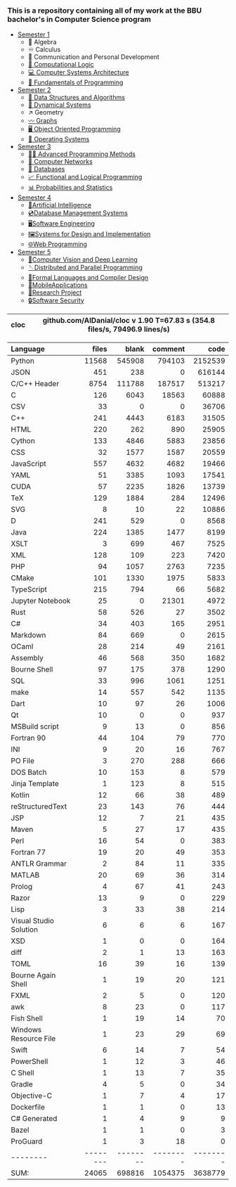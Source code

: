 ### This is a repository containing all of my work at the BBU bachelor's in Computer Science program

* [Semester 1](Semester1/)
    * 🔢 Algebra
    * ♾️ Calculus
    * 💬 Communication and Personal Development
    * [🔣 Computational Logic](Semester1/Computational%20Logic/)
    * [💻 Computer Systems Architecture](Semester1/Computer%20Systems%20Architecture/)
    * [🐍 Fundamentals of Programming](Semester1/Fundamentals%20of%20Programming/)
* [Semester 2](Semester2/)
    * [🌴 Data Structures and Algorithms](Semester2/Data%20Structures%20and%20Algorithms/)
    * [🔄 Dynamical Systems](Semester2/Dynamical%20Systems/)
    * ↗ Geometry
    * [〰️ Graphs](Semester2/Graphs/)
    * [🖥️ Object Oriented Programming](Semester2/Object%20Oriented%20Programming/)
    * [🐧 Operating Systems](Semester2/Operating%20Systems/)
* [Semester 3](Semester3/)
    * [👨‍💻️ Advanced Programming Methods](Semester3/Advanced%20Programming%20Methods/)
    * [📶 Computer Networks](Semester3/Computer%20Networks/)
    * [💾 Databases](Semester3/Databases/)
    * [📈 Functional and Logical Programming](Semester3/Functional%20and%20Logical%20Programming/)
    * [📊 Probabilities and Statistics](Semester3/Probabilities%20and%20Statistics/)
* [Semester 4](Semester4/)
    * [🤖Artificial Intelligence](Semester4/Artificial%20Intelligence/)
    * [💿Database Management Systems](Semester4/Database%20Management%20Systems/)
    * [🖥️Software Engineering](Semester4/Software%20Engineering/)
    * [🖼️Systems for Design and Implementation](Semester4/Systems%20for%20Design%20and%20Implementation/)
    * [🌐Web Programming](Semester4/Web%20Programming/)
* [Semester 5](Semester5/)
    * [🧿Computer Vision and Deep Learning](Semester5/Computer%20Vision%20and%20Deep%20Learning/)
    * [🪡Distributed and Parallel Programming](Semester5/Distributed%20and%20Parallel%20Programming/)
    * [🤌Formal Languages and Compiler Design](Semester5/Formal%20Languages%20and%20Compiler%20Design/)
    * [📱MobileApplications](Semester5/MobileApplications/)
    * [🔬Research Project](Semester5/Research%20Project/)
    * [🔒Software Security](Semester5/Software%20Security/)


cloc|github.com/AlDanial/cloc v 1.90  T=67.83 s (354.8 files/s, 79496.9 lines/s)
--- | ---

Language|files|blank|comment|code
:-------|-------:|-------:|-------:|-------:
Python|11568|545908|794103|2152539
JSON|451|238|0|616144
C/C++ Header|8754|111788|187517|513217
C|126|6043|18563|60888
CSV|33|0|0|36706
C++|241|4443|6183|31505
HTML|220|262|890|25905
Cython|133|4846|5883|23856
CSS|32|1577|1587|20559
JavaScript|557|4632|4682|19466
YAML|51|3385|1093|17541
CUDA|57|2235|1826|13739
TeX|129|1884|284|12496
SVG|8|10|22|10886
D|241|529|0|8568
Java|224|1385|1477|8199
XSLT|3|699|467|7525
XML|128|109|223|7420
PHP|94|1057|2763|7235
CMake|101|1330|1975|5833
TypeScript|215|794|66|5682
Jupyter Notebook|25|0|21301|4972
Rust|58|526|27|3502
C#|34|403|165|2951
Markdown|84|669|0|2615
OCaml|28|214|49|2161
Assembly|46|568|350|1682
Bourne Shell|97|175|378|1290
SQL|33|996|1061|1251
make|14|557|542|1135
Dart|10|97|26|1006
Qt|10|0|0|937
MSBuild script|9|13|0|856
Fortran 90|44|104|79|770
INI|9|20|16|767
PO File|3|270|288|666
DOS Batch|10|153|8|579
Jinja Template|1|123|8|515
Kotlin|12|66|38|489
reStructuredText|23|143|76|444
JSP|12|7|21|435
Maven|5|27|17|435
Perl|16|54|0|383
Fortran 77|19|20|49|353
ANTLR Grammar|2|84|11|335
MATLAB|20|69|36|314
Prolog|4|67|41|243
Razor|13|9|0|229
Lisp|3|33|38|214
Visual Studio Solution|6|6|6|167
XSD|1|0|0|164
diff|2|1|13|163
TOML|16|39|16|139
Bourne Again Shell|1|19|20|121
FXML|2|5|0|120
awk|8|23|0|117
Fish Shell|1|19|14|70
Windows Resource File|1|23|29|69
Swift|6|14|7|54
PowerShell|1|12|3|46
C Shell|1|13|7|35
Gradle|4|5|0|34
Objective-C|1|7|4|17
Dockerfile|1|1|0|13
C# Generated|1|4|9|9
Bazel|1|1|0|3
ProGuard|1|3|18|0
--------|--------|--------|--------|--------
SUM:|24065|698816|1054375|3638779


